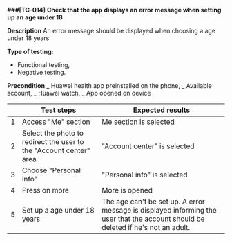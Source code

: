 **###[TC-014] Check that the app displays an error message when setting up an age under 18**

**Description**
An error message should be displayed when choosing a age under 18 years

**Type of testing:**

- Functional testing,
- Negative testing.

**Precondition**
_ Huawei health app preinstalled on the phone,
_ Available account,
_ Huawei watch,
_ App opened on device

|     | **Test steps**                                                     | **Expected results**                                                                                                              |
| --- | ------------------------------------------------------------------ | --------------------------------------------------------------------------------------------------------------------------------- |
| 1   | Access "Me" section                                                | Me section is selected                                                                                                            |
| 2   | Select the photo to redirect the user to the "Account center" area | "Account center" is selected                                                                                                      |
| 3   | Choose "Personal info"                                             | "Personal info" is selected                                                                                                       |
| 4   | Press on more                                                      | More is opened                                                                                                                    |
| 5   | Set up a age under 18 years                                        | The age can't be set up. A error message is displayed informing the user that the account should be deleted if he's not an adult. |
